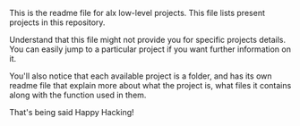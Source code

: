 This is the readme file for alx low-level projects.
This file lists present projects in this repository.

Understand that this file might not provide you for specific projects details.
You can easily jump to a particular project if you want further information on it.

You'll also notice that each available project is a folder, and
has its own readme file that explain more about what the project is, what files it contains along with
the function used in them.

That's being said Happy Hacking!
